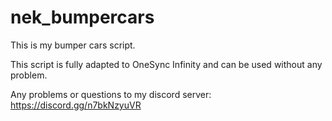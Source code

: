 # nek_bumpercars

This is my bumper cars script.

This script is fully adapted to OneSync Infinity and can be used without any problem.

Any problems or questions to my discord server: https://discord.gg/n7bkNzyuVR
